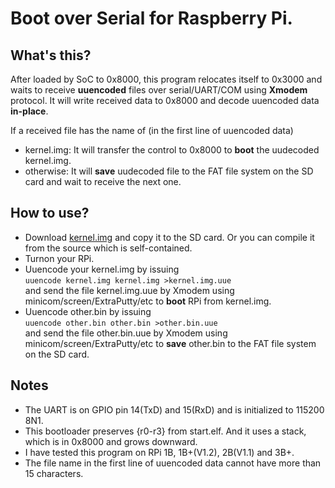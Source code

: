 # Boot over Serial for Raspberry Pi. 

## What's this?
After loaded by SoC to 0x8000, this program relocates itself to 0x3000 and waits to receive **uuencoded** files over serial/UART/COM using **Xmodem** protocol. It will write received data to 0x8000 and decode uuencoded data **in-place**.

If a received file has the name of (in the first line of uuencoded data)
- kernel.img: It will transfer the control to 0x8000 to **boot** the uudecoded kernel.img.
-  otherwise: It will **save** uudecoded file to the FAT file system on the SD card and wait to receive the next one.

## How to use?
- Download [kernel.img](https://github.com/hongmingjian/bosrpi/releases/download/v1.1/kernel.img) and copy it to the SD card. Or you can compile it from the source which is self-contained.
- Turnon your RPi.
- Uuencode your kernel.img by issuing  
          `uuencode kernel.img kernel.img >kernel.img.uue`  
  and send the file kernel.img.uue by Xmodem using minicom/screen/ExtraPutty/etc to **boot** RPi from kernel.img.
- Uuencode other.bin by issuing  
           `uuencode other.bin other.bin >other.bin.uue`  
  and send the file other.bin.uue by Xmodem using minicom/screen/ExtraPutty/etc to **save** other.bin to the FAT file system on the SD card.

## Notes
- The UART is on GPIO pin 14(TxD) and 15(RxD) and is initialized to 115200 8N1.
- This bootloader preserves {r0-r3} from start.elf. And it uses a stack, which is in 0x8000 and grows downward.
- I have tested this program on RPi 1B, 1B+(V1.2), 2B(V1.1) and 3B+.
- The file name in the first line of uuencoded data cannot have more than 15 characters.
